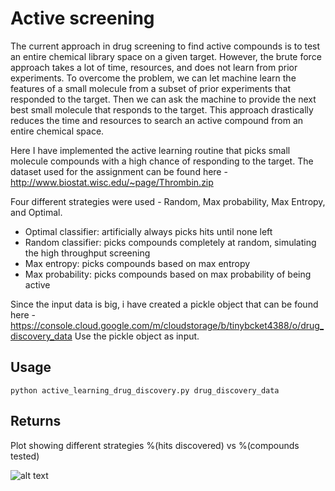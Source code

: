 
# Active screening

The current approach in drug screening to find active compounds is to test an entire chemical library space on a given target. However, the brute force approach takes a lot of time, resources, and does not learn from prior experiments. To overcome the problem, we can let machine learn the features of a small molecule from a subset of prior experiments that responded to the target. Then we can ask the machine to provide the next best small molecule that responds to the target. This approach drastically reduces the time and resources to search an active compound from an entire chemical space.

Here I have implemented the active learning routine that picks small molecule compounds with a high chance of responding to the target. The dataset used for the assignment can be found here - http://www.biostat.wisc.edu/~page/Thrombin.zip

Four different strategies were used - Random, Max probability, Max Entropy, and Optimal.

- Optimal classifier: artificially always picks hits until none left
- Random classifier: picks compounds completely at random, simulating the high throughput screening
- Max entropy: picks compounds based on max entropy
- Max probability: picks compounds based on max probability of being active

Since the input data is big, i have created a pickle object that can be found here -
https://console.cloud.google.com/m/cloudstorage/b/tinybcket4388/o/drug_discovery_data
Use the pickle object as input.

## Usage

`python active_learning_drug_discovery.py drug_discovery_data`

## Returns
Plot showing different strategies %(hits discovered) vs %(compounds tested)

![alt text](https://github.com/virenar/active_screening/blob/master/performance_active_learner_comparision.png)
